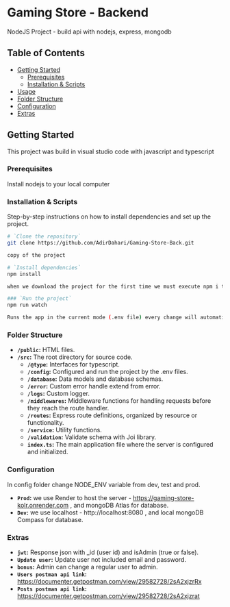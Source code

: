 # Gaming Store - Backend

NodeJS Project - build api with nodejs, express, mongodb

## Table of Contents

- [Getting Started](#getting-started)
  - [Prerequisites](#prerequisites)
  - [Installation & Scripts](#installation)
- [Usage](#usage)
- [Folder Structure](#folder-structure)
- [Configuration](#configuration)
- [Extras](#extras)

## Getting Started

This project was build in visual studio code with javascript and typescript

### Prerequisites

Install nodejs to your local computer

### Installation & Scripts

Step-by-step instructions on how to install dependencies and set up the project.

```bash
# `Clone the repository`
git clone https://github.com/AdirDahari/Gaming-Store-Back.git

copy of the project

# `Install dependencies`
npm install

when we download the project for the first time we must execute npm i to install all dependencies

### `Run the project`
npm run watch

Runs the app in the current mode (.env file) every change will automatic update the project, no need to stop the project and ran again
```

### Folder Structure

- **`/public`:** HTML files.
- **`/src`:** The root directory for source code.
  - **`/@type`:** Interfaces for typescript.
  - **`/config`:** Configured and run the project by the .env files.
  - **`/database`:** Data models and database schemas.
  - **`/error`:** Custom error handle extend from error.
  - **`/logs`:** Custom logger.
  - **`/middlewares`:** Middleware functions for handling requests before they reach the route handler.
  - **`/routes`:** Express route definitions, organized by resource or functionality.
  - **`/service`:** Utility functions.
  - **`/validation`:** Validate schema with Joi library.
  - **`index.ts`:** The main application file where the server is configured and initialized.

### Configuration

In config folder change NODE_ENV variable from dev, test and prod.

- **`Prod`:** we use Render to host the server - https://gaming-store-kolr.onrender.com , and mongoDB Atlas for database.
- **`Dev`:** we use localhost - http://localhost:8080 , and local mongoDB Compass for database.

### Extras

- **`jwt`:** Response json with \_id (user id) and isAdmin (true or false).
- **`Update user`:** Update user not included email and password.
- **`bonus`:** Admin can change a regular user to admin.
- **`Users postman api link`:** https://documenter.getpostman.com/view/29582728/2sA2xjzrRx
- **`Posts postman api link`:** https://documenter.getpostman.com/view/29582728/2sA2xjzrat

